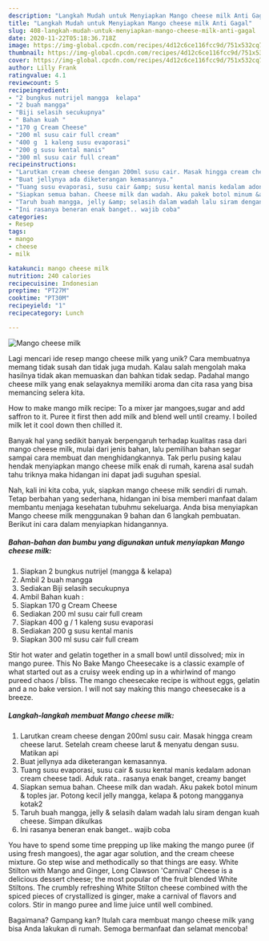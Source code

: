 ```yaml
---
description: "Langkah Mudah untuk Menyiapkan Mango cheese milk Anti Gagal"
title: "Langkah Mudah untuk Menyiapkan Mango cheese milk Anti Gagal"
slug: 408-langkah-mudah-untuk-menyiapkan-mango-cheese-milk-anti-gagal
date: 2020-11-22T05:18:36.718Z
image: https://img-global.cpcdn.com/recipes/4d12c6ce116fcc9d/751x532cq70/mango-cheese-milk-foto-resep-utama.jpg
thumbnail: https://img-global.cpcdn.com/recipes/4d12c6ce116fcc9d/751x532cq70/mango-cheese-milk-foto-resep-utama.jpg
cover: https://img-global.cpcdn.com/recipes/4d12c6ce116fcc9d/751x532cq70/mango-cheese-milk-foto-resep-utama.jpg
author: Lilly Frank
ratingvalue: 4.1
reviewcount: 5
recipeingredient:
- "2 bungkus nutrijel mangga  kelapa"
- "2 buah mangga"
- "Biji selasih secukupnya"
- " Bahan kuah "
- "170 g Cream Cheese"
- "200 ml susu cair full cream"
- "400 g  1 kaleng susu evaporasi"
- "200 g susu kental manis"
- "300 ml susu cair full cream"
recipeinstructions:
- "Larutkan cream cheese dengan 200ml susu cair. Masak hingga cream cheese larut. Setelah cream cheese larut &amp; menyatu dengan susu. Matikan api"
- "Buat jellynya ada diketerangan kemasannya."
- "Tuang susu evaporasi, susu cair &amp; susu kental manis kedalam adonan cream cheese tadi. Aduk rata.. rasanya enak banget, creamy banget"
- "Siapkan semua bahan. Cheese milk dan wadah. Aku pakek botol minum &amp; toples jar. Potong kecil jelly mangga, kelapa &amp; potong mangganya kotak2"
- "Taruh buah mangga, jelly &amp; selasih dalam wadah lalu siram dengan kuah cheese. Simpan dikulkas"
- "Ini rasanya beneran enak banget.. wajib coba"
categories:
- Resep
tags:
- mango
- cheese
- milk

katakunci: mango cheese milk 
nutrition: 240 calories
recipecuisine: Indonesian
preptime: "PT27M"
cooktime: "PT30M"
recipeyield: "1"
recipecategory: Lunch

---
```



![Mango cheese milk](https://img-global.cpcdn.com/recipes/4d12c6ce116fcc9d/751x532cq70/mango-cheese-milk-foto-resep-utama.jpg)

Lagi mencari ide resep mango cheese milk yang unik? Cara membuatnya memang tidak susah dan tidak juga mudah. Kalau salah mengolah maka hasilnya tidak akan memuaskan dan bahkan tidak sedap. Padahal mango cheese milk yang enak selayaknya memiliki aroma dan cita rasa yang bisa memancing selera kita.

How to make mango milk recipe: To a mixer jar mangoes,sugar and add saffron to it. Puree it first then add milk and blend well until creamy. I boiled milk let it cool down then chilled it.

Banyak hal yang sedikit banyak berpengaruh terhadap kualitas rasa dari mango cheese milk, mulai dari jenis bahan, lalu pemilihan bahan segar sampai cara membuat dan menghidangkannya. Tak perlu pusing kalau hendak menyiapkan mango cheese milk enak di rumah, karena asal sudah tahu triknya maka hidangan ini dapat jadi suguhan spesial.


Nah, kali ini kita coba, yuk, siapkan mango cheese milk sendiri di rumah. Tetap berbahan yang sederhana, hidangan ini bisa memberi manfaat dalam membantu menjaga kesehatan tubuhmu sekeluarga. Anda bisa menyiapkan Mango cheese milk menggunakan 9 bahan dan 6 langkah pembuatan. Berikut ini cara dalam menyiapkan hidangannya.

<!--inarticleads1-->

##### Bahan-bahan dan bumbu yang digunakan untuk menyiapkan Mango cheese milk:

1. Siapkan 2 bungkus nutrijel (mangga &amp; kelapa)
1. Ambil 2 buah mangga
1. Sediakan Biji selasih secukupnya
1. Ambil  Bahan kuah :
1. Siapkan 170 g Cream Cheese
1. Sediakan 200 ml susu cair full cream
1. Siapkan 400 g / 1 kaleng susu evaporasi
1. Sediakan 200 g susu kental manis
1. Siapkan 300 ml susu cair full cream


Stir hot water and gelatin together in a small bowl until dissolved; mix in mango puree. This No Bake Mango Cheesecake is a classic example of what started out as a cruisy week ending up in a whirlwind of mango pureed chaos / bliss. The mango cheesecake recipe is without eggs, gelatin and a no bake version. I will not say making this mango cheesecake is a breeze. 

<!--inarticleads2-->

##### Langkah-langkah membuat Mango cheese milk:

1. Larutkan cream cheese dengan 200ml susu cair. Masak hingga cream cheese larut. Setelah cream cheese larut &amp; menyatu dengan susu. Matikan api
1. Buat jellynya ada diketerangan kemasannya.
1. Tuang susu evaporasi, susu cair &amp; susu kental manis kedalam adonan cream cheese tadi. Aduk rata.. rasanya enak banget, creamy banget
1. Siapkan semua bahan. Cheese milk dan wadah. Aku pakek botol minum &amp; toples jar. Potong kecil jelly mangga, kelapa &amp; potong mangganya kotak2
1. Taruh buah mangga, jelly &amp; selasih dalam wadah lalu siram dengan kuah cheese. Simpan dikulkas
1. Ini rasanya beneran enak banget.. wajib coba


You have to spend some time prepping up like making the mango puree (if using fresh mangoes), the agar agar solution, and the cream cheese mixture. Go step wise and methodically so that things are easy. White Stilton with Mango and Ginger, Long Clawson &#39;Carnival&#39; Cheese is a delicious dessert cheese; the most popular of the fruit blended White Stiltons. The crumbly refreshing White Stilton cheese combined with the spiced pieces of crystallized is ginger, make a carnival of flavors and colors. Stir in mango puree and lime juice until well combined. 

Bagaimana? Gampang kan? Itulah cara membuat mango cheese milk yang bisa Anda lakukan di rumah. Semoga bermanfaat dan selamat mencoba!
